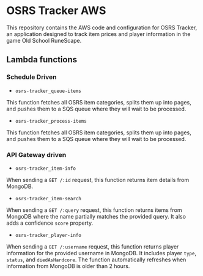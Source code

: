 # OSRS Tracker AWS

This repository contains the AWS code and configuration for OSRS Tracker, an application designed to track item prices
and player information in the game Old School RuneScape.

## Lambda functions

### Schedule Driven

- `osrs-tracker_queue-items`

This function fetches all OSRS item categories, splits them up into pages, and pushes them to a SQS queue where they
will wait to be processed.

- `osrs-tracker_process-items`

This function fetches all OSRS item categories, splits them up into pages, and pushes them to a SQS queue where they
will wait to be processed.

### API Gateway driven

- `osrs-tracker_item-info`

When sending a `GET /:id` request, this function returns item details from MongoDB.

- `osrs-tracker_item-search`

When sending a `GET /:query` request, this function returns items from MongoDB where the name partially matches the
provided query. It also adds a confidence `score` property.

- `osrs-tracker_player-info`

When sending a `GET /:username` request, this function returns player information for the provided username in MongoDB.
It includes player `type`, `status`, and `diedAsHardcore`. The function automatically refreshes when information from
MongoDB is older than 2 hours.
